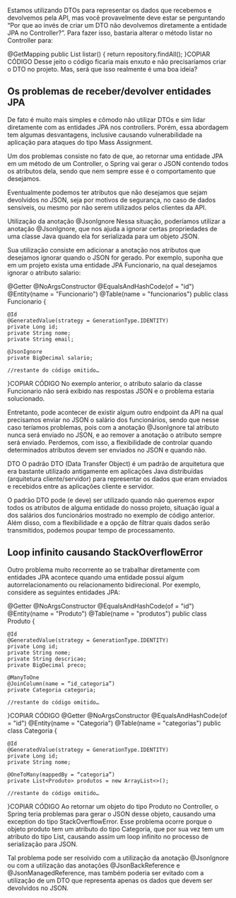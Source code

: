Estamos utilizando DTOs para representar os dados que recebemos e devolvemos pela API, mas você provavelmente deve estar se perguntando “Por que ao invés de criar um DTO não devolvemos diretamente a entidade JPA no Controller?”. Para fazer isso, bastaria alterar o método listar no Controller para:

@GetMapping
public List<Medico> listar() {
    return repository.findAll();
}COPIAR CÓDIGO
Desse jeito o código ficaria mais enxuto e não precisaríamos criar o DTO no projeto. Mas, será que isso realmente é uma boa ideia?

## Os problemas de receber/devolver entidades JPA ##
De fato é muito mais simples e cômodo não utilizar DTOs e sim lidar diretamente com as entidades JPA nos controllers. Porém, essa abordagem tem algumas desvantagens, inclusive causando vulnerabilidade na aplicação para ataques do tipo Mass Assignment.

Um dos problemas consiste no fato de que, ao retornar uma entidade JPA em um método de um Controller, o Spring vai gerar o JSON contendo todos os atributos dela, sendo que nem sempre esse é o comportamento que desejamos.

Eventualmente podemos ter atributos que não desejamos que sejam devolvidos no JSON, seja por motivos de segurança, no caso de dados sensíveis, ou mesmo por não serem utilizados pelos clientes da API.

Utilização da anotação @JsonIgnore
Nessa situação, poderíamos utilizar a anotação @JsonIgnore, que nos ajuda a ignorar certas propriedades de uma classe Java quando ela for serializada para um objeto JSON.

Sua utilização consiste em adicionar a anotação nos atributos que desejamos ignorar quando o JSON for gerado. Por exemplo, suponha que em um projeto exista uma entidade JPA Funcionario, na qual desejamos ignorar o atributo salario:

@Getter
@NoArgsConstructor
@EqualsAndHashCode(of = "id")
@Entity(name = "Funcionario")
@Table(name = "funcionarios")
public class Funcionario {

    @Id
    @GeneratedValue(strategy = GenerationType.IDENTITY)
    private Long id;
    private String nome;
    private String email;

    @JsonIgnore
    private BigDecimal salario;

    //restante do código omitido…
}COPIAR CÓDIGO
No exemplo anterior, o atributo salario da classe Funcionario não será exibido nas respostas JSON e o problema estaria solucionado.

Entretanto, pode acontecer de existir algum outro endpoint da API na qual precisamos enviar no JSON o salário dos funcionários, sendo que nesse caso teríamos problemas, pois com a anotação @JsonIgnore tal atributo nunca será enviado no JSON, e ao remover a anotação o atributo sempre será enviado. Perdemos, com isso, a flexibilidade de controlar quando determinados atributos devem ser enviados no JSON e quando não.

DTO
O padrão DTO (Data Transfer Object) é um padrão de arquitetura que era bastante utilizado antigamente em aplicações Java distribuídas (arquitetura cliente/servidor) para representar os dados que eram enviados e recebidos entre as aplicações cliente e servidor.

O padrão DTO pode (e deve) ser utilizado quando não queremos expor todos os atributos de alguma entidade do nosso projeto, situação igual a dos salários dos funcionários mostrado no exemplo de código anterior. Além disso, com a flexibilidade e a opção de filtrar quais dados serão transmitidos, podemos poupar tempo de processamento.

## Loop infinito causando StackOverflowError ##
Outro problema muito recorrente ao se trabalhar diretamente com entidades JPA acontece quando uma entidade possui algum autorrelacionamento ou relacionamento bidirecional. Por exemplo, considere as seguintes entidades JPA:

@Getter
@NoArgsConstructor
@EqualsAndHashCode(of = "id")
@Entity(name = "Produto")
@Table(name = "produtos")
public class Produto {

    @Id
    @GeneratedValue(strategy = GenerationType.IDENTITY)
    private Long id;
    private String nome;
    private String descricao;
    private BigDecimal preco;

    @ManyToOne
    @JoinColumn(name = “id_categoria”)
    private Categoria categoria;

    //restante do código omitido…
}COPIAR CÓDIGO
@Getter
@NoArgsConstructor
@EqualsAndHashCode(of = "id")
@Entity(name = "Categoria")
@Table(name = "categorias")
public class Categoria {

    @Id
    @GeneratedValue(strategy = GenerationType.IDENTITY)
    private Long id;
    private String nome;

    @OneToMany(mappedBy = “categoria”)
    private List<Produto> produtos = new ArrayList<>();

    //restante do código omitido…
}COPIAR CÓDIGO
Ao retornar um objeto do tipo Produto no Controller, o Spring teria problemas para gerar o JSON desse objeto, causando uma exception do tipo StackOverflowError. Esse problema ocorre porque o objeto produto tem um atributo do tipo Categoria, que por sua vez tem um atributo do tipo List<Produto>, causando assim um loop infinito no processo de serialização para JSON.

Tal problema pode ser resolvido com a utilização da anotação @JsonIgnore ou com a utilização das anotações @JsonBackReference e @JsonManagedReference, mas também poderia ser evitado com a utilização de um DTO que representa apenas os dados que devem ser devolvidos no JSON.